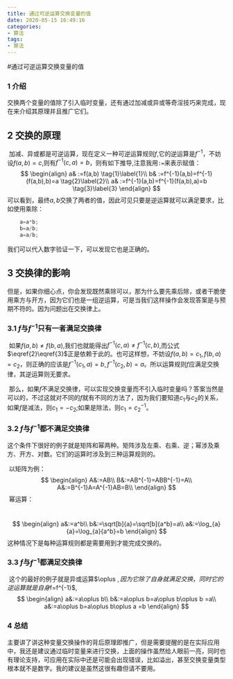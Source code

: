 ```yaml
---
title: 通过可逆运算交换变量的值
date: 2020-05-15 ‏‎16:49:16
categories:
- 算法
tags:
- 算法
---
```

#通过可逆运算交换变量的值

### 1 介绍

​		交换两个变量的值除了引入临时变量，还有通过加减或异或等奇淫技巧来完成，现在来介绍其原理并且推广它们。

## 2 交换的原理

​		加减、异或都是可逆运算，现在定义一种可逆运算规则$f$,它的逆运算是$f^{-1}$，不妨设$f(a,b)=c$,则有$f^{-1}(c,a)=b$，则有如下推导,注意我用`:=`来表示赋值：
$$
\begin{align}
a& :=f(a,b)  \tag{1}\label{1}\\
b& :=f^{-1}(a,b)=f^{-1}(f(a,b),b)=a \tag{2}\label{2}\\
a& :=f^{-1}(a,b)=f^{-1}(f(a,b),a)=b \tag{3}\label{3}
\end{align}
$$
可以看到，最终$a,b$交换了两者的值，因此可见只要是逆运算就可以满足要求，比如使用乘除：

```c++
    a=a*b;
    b=a/b;
    a=a/b;
```

我们可以代入数字验证一下，可以发现它也是正确的。

## 3 交换律的影响

​		但是，如果你细心点，你会发现既然乘除可以，那为什么要先乘后除，或者干脆使用乘方与开方，因为它们也是一组逆运算，可是当我们这样操作会发现答案是与预期不符的。因为问题出在交换律上。

### 3.1 $f$与$f^{-1}$只有一者满足交换律

​		如果$f(a,b)\not= f(b,a)$,我们也就能得出$f^{-1}(c,a)\not=f^{-1}(c,b)$,而公式$\eqref{2}\eqref{3}$正是依赖于此的。也可这样想，不妨设$f(a,b)=c_1,f(b,a)=c_2$，则正确的应该是$f^{-1}(c_1,a)=b,f^{-1}(c_2,b)=a$。所以运算规则$f$应满足交换律，其逆运算则无要求。

​		那么，如果$f$不满足交换律，可以实现交换变量而不引入临时变量吗？答案当然是可以的，不过这就对不同的$f$就有不同的方法了，因为我们要知道$c_1$与$c_2$的关系，如果$f$是减法，则$c_1=-c_2$;如果是除法，则$c_1=c_2^{-1}$。

### 3.2 $f$与$f^{-1}$都不满足交换律

​		这个条件下很好的例子就是矩阵和幂两种。矩阵涉及左乘、右乘、逆；幂涉及乘方、开方、对数。它们的运算时涉及到三种运算规则的。

​		以矩阵为例：
$$
\begin{align}
A&:=AB\\
B&:=AB^{-1}=ABB^{-1}=A\\
A&:=B^{-1}A=A^{-1}AB=B\\
\end{align}
$$
​		幂运算：

​		
$$
\begin{align}
a&:=a^b\\
b&:=\sqrt[b]{a}=\sqrt[b]{a^b}=a\\
a&:=\log_{a}{a}=\log_{a}{a^b}=b
\end{align}
$$
这种情况下是每种运算规则都是需要用到才能完成交换的。

### 3.3  $f$与$f^{-1}$都满足交换律

​		这个的最好的例子就是异或运算$\oplus $,因为它除了自身就满足交换，同时它的逆运算就是自身$f=f^{-1}$,
$$
\begin{align}
a&:=a\oplus b\\
b&:=a\oplus b=a\oplus b\oplus b =a\\
a&:=a\oplus b=a\oplus b\oplus a =b
\end{align}
$$

### 4 总结

​		主要讲了讲这种变量交换操作的背后原理即推广，但是需要提醒的是在实际应用中，我还是建议通过临时变量来进行交换，上面的操作虽然给人眼前一亮，同时也有理论支持，可应用在实际中还是可能会出现错误，比如溢出，甚至交换变量类型根本就不是数字。我的建议是虽然这很有趣但请不要用。



















​		







